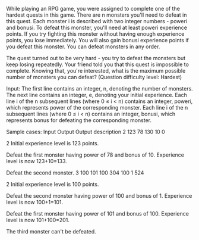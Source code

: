 While playing an RPG game, you were assigned to complete one of the hardest quests in this game. 
There are n monsters you'll need to defeat in this quest. Each monster i is described with two integer 
numbers - poweri and bonusi. To defeat this monster, you'll need at least poweri experience points. If 
you try fighting this monster without having enough experience points, you lose immediately. You will 
also gain bonusi experience points if you defeat this monster. You can defeat monsters in any order. 
 
The quest turned out to be very hard - you try to defeat the monsters but keep losing repeatedly. Your 
friend told you that this quest is impossible to complete. Knowing that, you're interested, what is the 
maximum possible number of monsters you can defeat? (Question difficulty level: Hardest) 
 
Input: 
The first line contains an integer, n, denoting the number of monsters. 
The next line contains an integer, e, denoting your initial experience. 
Each line i of the n subsequent lines (where 0 ≤ i < n) contains an integer, poweri, which represents 
power of the corresponding monster. 
Each line i of the n subsequent lines (where 0 ≤ i < n) contains an integer, bonusi, which represents 
bonus for defeating the corresponding monster.


Sample cases: 
Input Output Output description 
2 
123 
78 
130 
10 
0 
 
2 Initial experience level is 123 points. 
 
Defeat the first monster having power of 78 and bonus of 10. 
Experience level is now 123+10=133. 
 
Defeat the second monster. 
3 
100 
101 
100 
304 
100 
1 
524 
 
2 Initial experience level is 100 points. 
 
Defeat the second monster having power of 100 and bonus of 1. 
Experience level is now 100+1=101. 
 
Defeat the first monster having power of 101 and bonus of 100. 
Experience level is now 101+100=201. 
 
The third monster can't be defeated.
